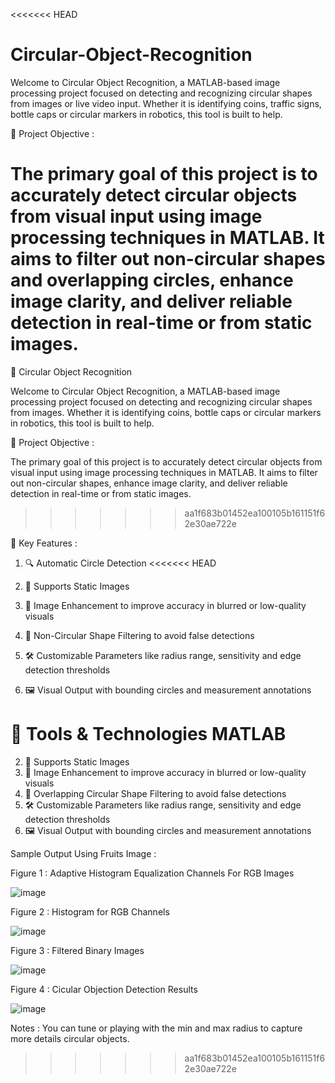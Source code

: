 <<<<<<< HEAD
# Circular-Object-Recognition

Welcome to Circular Object Recognition, a MATLAB-based image processing project focused on detecting and recognizing circular shapes from images or live video input. Whether it is identifying coins, traffic signs, bottle caps or circular markers in robotics, this tool is built to help.

🎯 Project Objective :

The primary goal of this project is to accurately detect circular objects from visual input using image processing techniques in MATLAB. It aims to filter out non-circular shapes and overlapping circles, enhance image clarity, and deliver reliable detection in real-time or from static images.
=======
🔵 Circular Object Recognition

Welcome to Circular Object Recognition, a MATLAB-based image processing project focused on detecting and recognizing circular shapes from images. 
Whether it is identifying coins, bottle caps or circular markers in robotics, this tool is built to help.

🎯 Project Objective :

The primary goal of this project is to accurately detect circular objects from visual input using image processing techniques in MATLAB.
It aims to filter out non-circular shapes, enhance image clarity, and deliver reliable detection in real-time or from static images.

>>>>>>> aa1f683b01452ea100105b161151f62e30ae722e

🧠 Key Features :

1. 🔍 Automatic Circle Detection
<<<<<<< HEAD

2. 🎥 Supports Static Images

3. 🌈 Image Enhancement to improve accuracy in blurred or low-quality visuals

4. 🚫 Non-Circular Shape Filtering to avoid false detections

5. 🛠️ Customizable Parameters like radius range, sensitivity and edge detection thresholds

6. 🖼️ Visual Output with bounding circles and measurement annotations

🧰 Tools & Technologies
MATLAB
=======
2. 🎥 Supports Static Images
3. 🌈 Image Enhancement to improve accuracy in blurred or low-quality visuals
4. 🚫 Overlapping Circular Shape Filtering to avoid false detections
5. 🛠️ Customizable Parameters like radius range, sensitivity and edge detection thresholds
6. 🖼️ Visual Output with bounding circles and measurement annotations

Sample Output Using Fruits Image :

Figure 1 : Adaptive Histogram Equalization Channels For RGB Images

![image](https://github.com/user-attachments/assets/392dbb38-e184-43a1-aa5c-ccda23ad2944)

Figure 2 : Histogram for RGB Channels

![image](https://github.com/user-attachments/assets/407eaea4-c9a3-4c6d-a919-bac05d19b05d)

Figure 3 : Filtered Binary Images

![image](https://github.com/user-attachments/assets/39298734-5d44-44ef-b198-ffcbfe44ad54)

Figure 4 : Cicular Objection Detection Results 

![image](https://github.com/user-attachments/assets/95534a98-fe8a-4b63-a8f9-d7acf082a61b)

Notes : You can tune or playing with the min and max radius to capture more details circular objects.




>>>>>>> aa1f683b01452ea100105b161151f62e30ae722e
